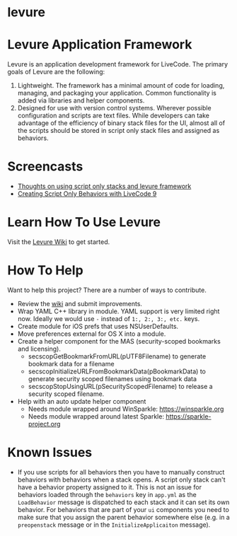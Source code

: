 levure
=====================

# Levure Application Framework

Levure is an application development framework for LiveCode. The primary goals of Levure are the following:

1. Lightweight. The framework has a minimal amount of code for loading, managing, and packaging your application. Common functionality is added via libraries and helper components.
2. Designed for use with version control systems. Wherever possible configuration and scripts are text files. While developers can take advantage of the efficiency of binary stack files for the UI, almost all of the scripts should be stored in script only stack files and assigned as behaviors.

# Screencasts

- [Thoughts on using script only stacks and levure framework](https://www.youtube.com/watch?v=e1p_FTRi1-Q)
- [Creating Script Only Behaviors with LiveCode 9](https://www.youtube.com/watch?v=eyggLzIbeSU)

# Learn How To Use Levure

Visit the [Levure Wiki](https://github.com/trevordevore/levure/wiki/) to get started.

# How To Help

Want to help this project? There are a number of ways to contribute.

- Review the [wiki](https://github.com/trevordevore/levure/wiki/) and submit improvements.
- Wrap YAML C++ library in module. YAML support is very limited right now. Ideally we would use `-` instead of `1:, 2:, 3:, etc.` keys.
- Create module for iOS prefs that uses NSUserDefaults.
- Move preferences external for OS X into a module.
- Create a helper component for the MAS (security-scoped bookmarks and licensing).
  - secscopGetBookmarkFromURL(pUTF8Filename) to generate bookmark data for a filename
  - secscopInitializeURLFromBookmarkData(pBookmarkData) to generate security scoped filenames using bookmark data
  - secscopStopUsingURL(pSecurityScopedFilename) to release a security scoped filename.
- Help with an auto update helper component
  - Needs module wrapped around WinSparkle: https://winsparkle.org
  - Needs module wrapped around latest Sparkle: https://sparkle-project.org

# Known Issues

- If you use scripts for all behaviors then you have to manually construct behaviors with behaviors when a stack opens. A script only stack can't have a behavior property assigned to it. This is not an issue for behaviors loaded through the `behaviors` key in `app.yml` as the `LoadBehavior` message is dispatched to each stack and it can set its own behavior. For behaviors that are part of your `ui` components you need to make sure that you assign the parent behavior somewhere else (e.g. in a `preopenstack` message or in the `InitializeApplicaiton` message).
